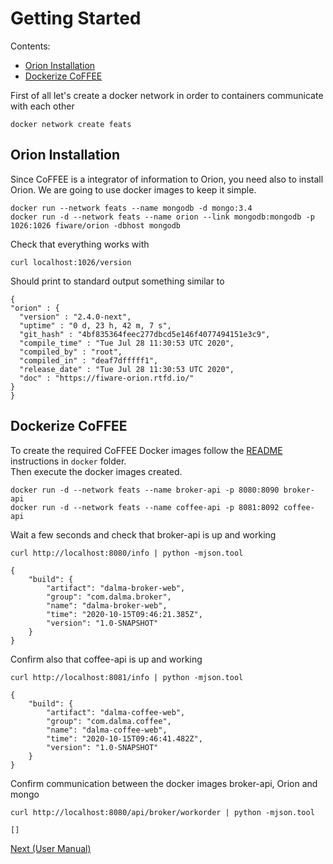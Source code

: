 # Getting Started

Contents:
- [Orion Installation](#orion-installation)
- [Dockerize CoFFEE](#dockerize-coffee)

First of all let's create a docker network in order to containers communicate with each other

```console
docker network create feats
```

## Orion Installation

Since CoFFEE is a integrator of information to Orion, you need also to install Orion. We are going to use docker images
to keep it simple.

```console
docker run --network feats --name mongodb -d mongo:3.4
docker run -d --network feats --name orion --link mongodb:mongodb -p 1026:1026 fiware/orion -dbhost mongodb
```

Check that everything works with

```console
curl localhost:1026/version
```

Should print to standard output something similar to

    {
    "orion" : {
      "version" : "2.4.0-next",
      "uptime" : "0 d, 23 h, 42 m, 7 s",
      "git_hash" : "4bf835364feec277dbcd5e146f4077494151e3c9",
      "compile_time" : "Tue Jul 28 11:30:53 UTC 2020",
      "compiled_by" : "root",
      "compiled_in" : "deaf7dfffff1",
      "release_date" : "Tue Jul 28 11:30:53 UTC 2020",
      "doc" : "https://fiware-orion.rtfd.io/"
    }
    }

## Dockerize CoFFEE

To create the required CoFFEE Docker images follow the [README](../docker/README.md) instructions in `docker` folder.  
Then execute the docker images created.

```console
docker run -d --network feats --name broker-api -p 8080:8090 broker-api
docker run -d --network feats --name coffee-api -p 8081:8092 coffee-api
```

Wait a few seconds and check that broker-api is up and working

```console
curl http://localhost:8080/info | python -mjson.tool
```

    {
        "build": {
            "artifact": "dalma-broker-web",
            "group": "com.dalma.broker",
            "name": "dalma-broker-web",
            "time": "2020-10-15T09:46:21.385Z",
            "version": "1.0-SNAPSHOT"
        }
    }

Confirm also that coffee-api is up and working

```console
curl http://localhost:8081/info | python -mjson.tool
```

    {
        "build": {
            "artifact": "dalma-coffee-web",
            "group": "com.dalma.coffee",
            "name": "dalma-coffee-web",
            "time": "2020-10-15T09:46:41.482Z",
            "version": "1.0-SNAPSHOT"
        }
    }

Confirm communication between the docker images broker-api, Orion and mongo

```console
curl http://localhost:8080/api/broker/workorder | python -mjson.tool
```

    []

[Next (User Manual)](usermanual.md)
